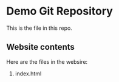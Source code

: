 # Demo Git Repository

This is the file in this repo.

## Website contents

Here are the files in the websire:

1. index.html
